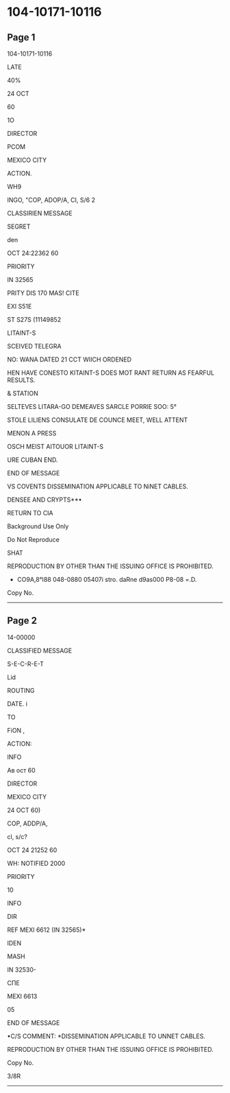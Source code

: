 # 104-10171-10116

## Page 1

104-10171-10116

LATE

40%

24 OCT

60

1O

DIRECTOR

PCOM

MEXICO CITY

ACTION.

WH9

INGO, "COP, ADOP/A, CI, S/6 2

CLASSIRIEN MESSAGE

SEGRET

den

OCT 24:22362 60

PRIORITY

IN 32565

PRITY DIS 170 MAS! CITE

EXI S51E

ST S27S (11149852

LITAINT-S

SCEIVED TELEGRA

NO: WANA DATED 21 CCT WIICH ORDENED

HEN HAVE CONESTO KITAINT-S DOES MOT RANT RETURN AS FEARFUL RESULTS.

& STATION

SELTEVES LITARA-GO DEMEAVES SARCLE PORRIE SOO: 5°

STOLE LILIENS CONSULATE DE COUNCE MEET, WELL ATTENT

MENON A PRESS

OSCH MEIST AITOUOR LITAINT-S

URE CUBAN END.

END OF MESSAGE

VS COVENTS DISSEMINATION APPLICABLE TO NiNET CABLES.

DENSEE AND CRYPTS**•

RETURN TO CIA

Background Use Only

Do Not Reproduce

SHAT

REPRODUCTION BY OTHER THAN THE ISSUING OFFICE IS PROHIBITED.

- CO9A,8°I88 048-0880 05407i stro. daRne d9as000 P8-08 =.D.

Copy No.

---

## Page 2

14-00000

CLASSIFIED MESSAGE

S-E-C-R-E-T

Lid

ROUTING

DATE. i

TO

FiON ,

ACTION:

INFO

Ав ост 60

DIRECTOR

MEXICO CITY

24 OCT 60)

COP, ADDP/A,

cl, s/c?

OCT 24 21252 60

WH: NOTIFIED 2000

PRIORITY

10

INFO

DIR

REF MEXI 6612 (IN 32565)*

IDEN

MASH

IN 32530-

СПЕ

MEXI 6613

05

END OF MESSAGE

•C/S COMMENT: *DISSEMINATION APPLICABLE TO UNNET CABLES.

REPRODUCTION BY OTHER THAN THE ISSUING OFFICE IS PROHIBITED.

Copy No.

3/8R

---


